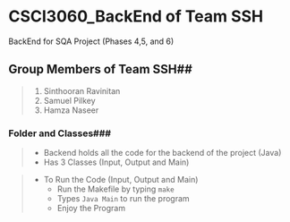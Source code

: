 # CSCI3060_BackEnd of Team SSH
BackEnd for SQA Project (Phases 4,5, and 6)

## Group Members of Team SSH##
> 1. Sinthooran Ravinitan
> 2. Samuel Pilkey
> 3. Hamza Naseer

### Folder and Classes###
> * Backend holds all the code for the backend of the project (Java)
> * Has 3 Classes (Input, Output and Main)

> * To Run the Code (Input, Output and Main)
>	* Run the Makefile by typing `make`
>	* Types `Java Main` to run the program
>	* Enjoy the Program